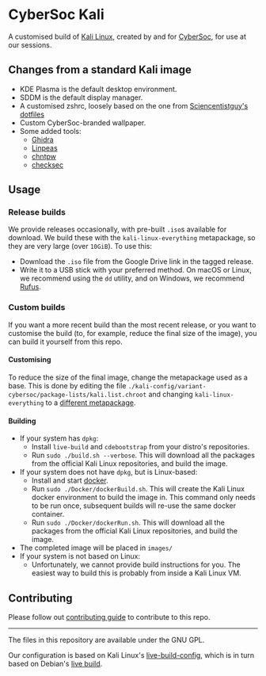 # CyberSoc Kali

A customised build of [Kali Linux](https://www.kali.org/), created by and for [CyberSoc](https://cybersoc.co.uk/), for use at our sessions.

## Changes from a standard Kali image

- KDE Plasma is the default desktop environment.
- SDDM is the default display manager.
- A customised zshrc, loosely based on the one from [Sciencentistguy's dotfiles](https://github.com/Sciencentistguy/dotfiles)
- Custom CyberSoc-branded wallpaper.
- Some added tools:
  - [Ghidra](https://github.com/NationalSecurityAgency/ghidra)
  - [Linpeas](https://github.com/carlospolop/privilege-escalation-awesome-scripts-suite/tree/master/linPEAS)
  - [chntpw](https://gitlab.com/kalilinux/packages/chntpw)
  - [checksec](https://github.com/slimm609/checksec.sh)

## Usage

### Release builds

We provide releases occasionally, with pre-built `.iso`s available for download. We build these with the `kali-linux-everything` metapackage, so they are very large (over `10GiB`). To use this:

- Download the `.iso` file from the Google Drive link in the tagged release.
- Write it to a USB stick with your preferred method. On macOS or Linux, we recommend using the `dd` utility, and on Windows, we recommend [Rufus](https://rufus.ie/).

### Custom builds

If you want a more recent build than the most recent release, or you want to customise the build (to, for example, reduce the final size of the image), you can build it yourself from this repo.

#### Customising

To reduce the size of the final image, change the metapackage used as a base. This is done by editing the file `./kali-config/variant-cybersoc/package-lists/kali.list.chroot` and changing `kali-linux-everything` to a [different metapackage](https://www.kali.org/docs/general-use/metapackages/).

#### Building

- If your system has `dpkg`:
  - Install `live-build` and `cdebootstrap` from your distro's repositories.
  - Run `sudo ./build.sh --verbose`. This will download all the packages from the official Kali Linux repositories, and build the image.
- If your system does not have `dpkg`, but is Linux-based:
  - Install and start [docker](https://www.docker.com/).
  - Run `sudo ./Docker/dockerBuild.sh`. This will create the Kali Linux docker environment to build the image in. This command only needs to be run once, subsequent builds will re-use the same docker container.
  - Run `sudo ./Docker/dockerRun.sh`. This will download all the packages from the official Kali Linux repositories, and build the image.
- The completed image will be placed in `images/`
- If your system is not based on Linux:
  - Unfortunately, we cannot provide build instructions for you. The easiest way to build this is probably from inside a Kali Linux VM.

## Contributing
Please follow out [contributing guide](./CONTRIBUTING.md) to contribute to this repo.

---

The files in this repository are available under the GNU GPL.

Our configuration is based on Kali Linux's [live-build-config](https://gitlab.com/kalilinux/build-scripts/live-build-config), which is in turn based on Debian's [live build](https://salsa.debian.org/live-team/live-build).
